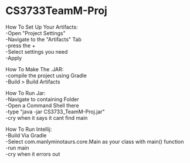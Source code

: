 # CS3733TeamM-Proj

How To Set Up Your Artifacts:\
-Open "Project Settings"\
-Navigate to the "Artifacts" Tab\
-press the +\
-Select settings you need\
-Apply

How To Make The .JAR:\
-compile the project using Gradle\
-Build > Build Artifacts

How To Run Jar:\
-Navigate to containing Folder\
-Open a Command Shell there\
-type "java -jar CS3733_TeamM-Proj.jar"\
-cry when it says it cant find main

How To Run Intellij:\
-Build Via Gradle\
-Select com.manlyminotaurs.core.Main as your class with main() function\
-run main\
-cry when it errors out



